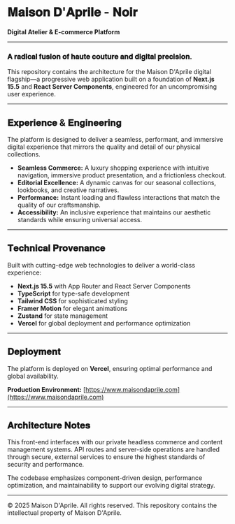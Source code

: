 # 𝐌𝐚𝐢𝐬𝐨𝐧 𝐃'𝐀𝐩𝐫𝐢𝐥𝐞 - 𝐍𝐨𝐢𝐫

**Digital Atelier & E-commerce Platform**

---

### 𝐀 𝐫𝐚𝐝𝐢𝐜𝐚𝐥 𝐟𝐮𝐬𝐢𝐨𝐧 𝐨𝐟 𝐡𝐚𝐮𝐭𝐞 𝐜𝐨𝐮𝐭𝐮𝐫𝐞 𝐚𝐧𝐝 𝐝𝐢𝐠𝐢𝐭𝐚𝐥 𝐩𝐫𝐞𝐜𝐢𝐬𝐢𝐨𝐧.

This repository contains the architecture for the Maison D'Aprile digital flagship—a progressive web application built on a foundation of **Next.js 15.5** and **React Server 
Components**, engineered for an uncompromising user experience.

---

## 𝐄𝐱𝐩𝐞𝐫𝐢𝐞𝐧𝐜𝐞 & 𝐄𝐧𝐠𝐢𝐧𝐞𝐞𝐫𝐢𝐧𝐠

The platform is designed to deliver a seamless, performant, and immersive digital experience that mirrors the quality and detail of our physical collections.

- **Seamless Commerce:** A luxury shopping experience with intuitive navigation, immersive product presentation, and a frictionless checkout.
- **Editorial Excellence:** A dynamic canvas for our seasonal collections, lookbooks, and creative narratives.
- **Performance:** Instant loading and flawless interactions that match the quality of our craftsmanship.
- **Accessibility:** An inclusive experience that maintains our aesthetic standards while ensuring universal access.

---

## 𝐓𝐞𝐜𝐡𝐧𝐢𝐜𝐚𝐥 𝐏𝐫𝐨𝐯𝐞𝐧𝐚𝐧𝐜𝐞

Built with cutting-edge web technologies to deliver a world-class experience:

- **Next.js 15.5** with App Router and React Server Components
- **TypeScript** for type-safe development
- **Tailwind CSS** for sophisticated styling
- **Framer Motion** for elegant animations
- **Zustand** for state management
- **Vercel** for global deployment and performance optimization

---

## 𝐃𝐞𝐩𝐥𝐨𝐲𝐦𝐞𝐧𝐭

The platform is deployed on **Vercel**, ensuring optimal performance and global availability.

**Production Environment:** [https://www.maisondaprile.com](https://www.maisondaprile.com)

---

## 𝐀𝐫𝐜𝐡𝐢𝐭𝐞𝐜𝐭𝐮𝐫𝐞 𝐍𝐨𝐭𝐞𝐬

This front-end interfaces with our private headless commerce and content management systems. API routes and server-side operations are handled through secure, external services to ensure the highest standards of security and performance.

The codebase emphasizes component-driven design, performance optimization, and maintainability to support our evolving digital strategy.

---


© 2025 Maison D'Aprile. All rights reserved. This repository contains the intellectual property of Maison D'Aprile.